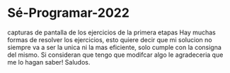 # Sé-Programar-2022
capturas de pantalla de  los ejercicios de la  primera etapas
Hay muchas formas de resolver los ejercicios, esto quiere decir que mi solucion no siempre va a ser la unica ni la mas eficiente, solo 
cumple con la consigna del mismo. 
Si consideran que tengo que modifcar algo le agradeceria que me lo hagan saber! 
Saludos. 
